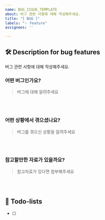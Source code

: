 ```yaml
---
name: BUG_ISSUE_TEMPLATE
about: 버그 관련 사항에 대해 작성해주세요.
title: "[ BUG ]"
labels: "✨ Feature"
assignees: ''

---
```


## 🛠️ Description for bug features
버그 관련 사항에 대해 작성해주세요.

### 어떤 버그인가요?

> 버그에 대해 알려주세요

<br><br>

### 어떤 상황에서 겪으셨나요?

> 버그를 겪으신 상황을 알려주세요

<br><br>

### 참고할만한 자료가 있을까요?

> 참고자료가 있다면 첨부해주세요

<br><br>

## 📝 Todo-lists
- [ ]
